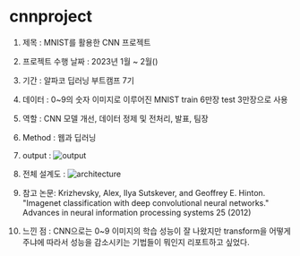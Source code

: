 # cnnproject
1. 제목 : MNIST를 활용한 CNN 프로젝트 

2. 프로젝트 수행 날짜 : 2023년 1월 ~ 2월()

3. 기간 : 알파코 딥러닝 부트캠프 7기

4. 데이터 : 0~9의 숫자 이미지로 이루어진 MNIST train 6만장 test 3만장으로 사용

5. 역할 : CNN 모델 개선, 데이터 정제 및 전처리, 발표, 팀장

6. Method : 웹과 딥러닝

7. output :
![output](https://github.com/somin0214/cnnproject/assets/151808855/e8355c5e-2267-4976-b277-eba0d34365fb)


8. 전체 설계도 :
![architecture](https://github.com/somin0214/cnnproject/assets/151808855/5cf649b4-183c-46ba-8795-071686df0643)


9. 참고 논문: Krizhevsky, Alex, Ilya Sutskever, and Geoffrey E. Hinton. "Imagenet classification with deep convolutional neural networks." Advances in neural information processing systems 25 (2012)

10. 느낀 점 : CNN으로는 0~9 이미지의 학습 성능이 잘 나왔지만 transform을 어떻게 주냐에 따라서 성능을 감소시키는 기법들이 뭐인지 리포트하고 싶었다.
